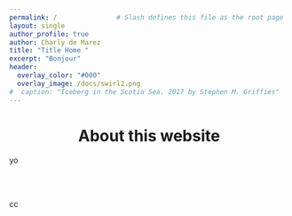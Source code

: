 ```yaml
---
permalink: /               # Slash defines this file as the root page
layout: single 
author_profile: true
author: Charly de Marez
title: "Title Home "
excerpt: "Bonjour"
header:
  overlay_color: "#000"
  overlay_image: /docs/swirl2.png
#  caption: "Iceberg in the Scotia Sea. 2017 by Stephen M. Griffies"
---
```



# <center> About this website</center> 

<p align="justify">

yo
</a>

<br> <br>

cc

</p>



